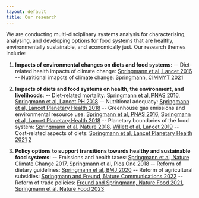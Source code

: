 ```yaml
---
layout: default
title: Our research
---
```


We are conducting multi-disciplinary systems analysis for characterising, analysing, and developing options for food systems that are healthy, environmentally sustainable, and economically just. Our research themes include: 

1.	**Impacts of environmental changes on diets and food systems**:
-- Diet-related health impacts of climate change: [Springmann et al, Lancet 2016](https://www.thelancet.com/journals/lancet/article/PIIS0140-6736(15)01156-3/abstract)
-- Nutritional imapcts of climate change: [Springmann, CIMMYT 2021](https://repository.cimmyt.org/handle/10883/21778)

2. **Impacts of diets and food systems on health, the environment, and livelihoods**:
-- Diet-related mortality: [Springmann et al, PNAS 2016](https://www.pnas.org/doi/10.1073/pnas.1523119113), [Springmann et al, Lancet PH 2018](https://www.thelancet.com/journals/lanplh/article/piis2542-5196(18)30206-7/fulltext)
-- Nutritional adequacy: [Springmann et al, Lancet Planetary Health 2018](https://www.thelancet.com/journals/lanplh/article/piis2542-5196(18)30206-7/fulltext)
-- Greenhouse gas emissions and environmental resource use: [Springmann et al, PNAS 2016](https://www.pnas.org/doi/10.1073/pnas.1523119113), [Springmann et al, Lancet Planetary Health 2018](https://www.thelancet.com/journals/lanplh/article/piis2542-5196(18)30206-7/fulltext)
-- Planetary boundaries of the food system: [Springmann et al, Nature 2018](https://www.nature.com/articles/s41586-018-0594-0), [Willett et al, Lancet 2019](https://www.thelancet.com/journals/lancet/article/PIIS0140-6736(18)31788-4/abstract)
-- Cost-related aspects of diets: [Springmann et al, Lancet Planetary Health 2021](https://www.pnas.org/doi/10.1073/pnas.1523119113) [2](https://www.thelancet.com/journals/lanplh/article/PIIS2542-5196(21)00251-5/fulltext)

3. **Policy options to support transitions towards healthy and sustainable food systems**:
-- Emissions and health taxes: [Springmann et al, Nature Climate Change 2017](https://www.nature.com/articles/nclimate3155), [Springmann et al, Plos One 2018](https://journals.plos.org/plosone/article?id=10.1371/journal.pone.0204139)
-- Reform of dietary guidelines: [Springmann et al, BMJ 2020](https://www.bmj.com/content/370/bmj.m2322)
-- Reform of agricultural subsidies: [Springmann and Freund, Nature Communications 2022](https://www.nature.com/articles/s41467-021-27645-2)
-- Reform of trade policies: [Freund and Springmann, Nature Food 2021](https://www.nature.com/articles/s43016-021-00306-9), [Springmann et al, Nature Food 2023](https://www.nature.com/articles/s43016-023-00852-4)
